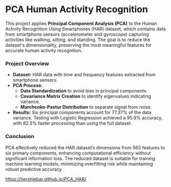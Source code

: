 # PCA Human Activity Recognition

This project applies **Principal Component Analysis (PCA)** to the Human Activity Recognition Using Smartphones (HAR) dataset, which contains data from smartphone sensors (accelerometer and gyroscope) capturing activities like walking, sitting, and standing. The goal is to reduce the dataset's dimensionality, preserving the most meaningful features for accurate human activity recognition.

### Project Overview
- **Dataset:** HAR data with time and frequency features extracted from smartphone sensors.
- **PCA Process:** 
  - **Data Standardization** to avoid bias in principal components.
  - **Covariance Matrix Creation** to identify eigenvalues indicating variance.
  - **Marchenko-Pastur Distribution** to separate signal from noise.
- **Results:** Six principal components account for 77.37% of the data variance. Testing with Logistic Regression achieved a 95.9% accuracy, with 82.5% faster processing than using the full dataset.

### Conclusion
PCA effectively reduced the HAR dataset’s dimensions from 563 features to six primary components, enhancing computational efficiency without significant information loss. The reduced dataset is suitable for training machine learning models, minimizing overfitting risk while maintaining robust predictive accuracy.


https://hershiebar.github.io/PCA_HAR/
